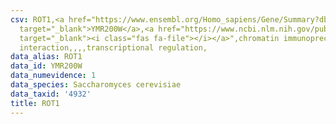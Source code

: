 ```yaml
---
csv: ROT1,<a href="https://www.ensembl.org/Homo_sapiens/Gene/Summary?db=core;g=YMR200W"
  target="_blank">YMR200W</a>,<a href="https://www.ncbi.nlm.nih.gov/pubmed/15343339"
  target="_blank"><i class="fas fa-file"></i></a>",chromatin immunoprecipitation assay,direct
  interaction,,,,transcriptional regulation,
data_alias: ROT1
data_id: YMR200W
data_numevidence: 1
data_species: Saccharomyces cerevisiae
data_taxid: '4932'
title: ROT1
---
```

